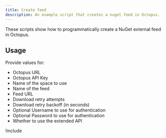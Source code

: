 ```yaml
---
title: Create feed
description: An example script that creates a nuget feed in Octopus.
---
```


These scripts show how to programmatically create a NuGet external feed in Octopus.

## Usage

Provide values for:

- Octopus URL
- Octopus API Key
- Name of the space to use
- Name of the feed
- Feed URL
- Download retry attempts
- Download retry backoff (in seconds)
- Optional Username to use for authentication
- Optional Password to use for authentication
- Whether to use the extended API

!include <create-nuget-feed-scripts>
